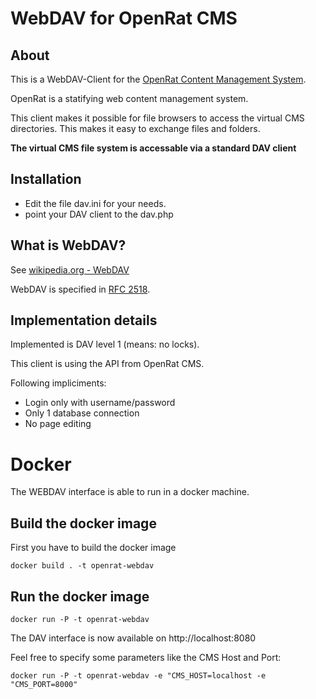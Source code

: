 
WebDAV for OpenRat CMS
===

About
---

This is a WebDAV-Client for the [OpenRat Content Management System](http://www.openrat.de).

OpenRat is a statifying web content management system.

This client makes it possible for file browsers to access the virtual CMS directories. This makes it easy to exchange files and folders. 
 
**The virtual CMS file system is accessable via a standard DAV client**

Installation
---
- Edit the file dav.ini for your needs.
- point your DAV client to the dav.php

What is WebDAV?
--- 
See [wikipedia.org - WebDAV](https://en.wikipedia.org/wiki/WebDAV)

WebDAV is specified in [RFC 2518](http://www.ietf.org/rfc/rfc2518.txt).

Implementation details
---
Implemented is DAV level 1 (means: no locks).

This client is using the API from OpenRat CMS.

Following impliciments:
- Login only with username/password
- Only 1 database connection
- No page editing

# Docker

The WEBDAV interface is able to run in a docker machine.

## Build the docker image

First you have to build the docker image

    docker build . -t openrat-webdav

## Run the docker image

    docker run -P -t openrat-webdav

The DAV interface is now available on http://localhost:8080

Feel free to specify some parameters like the CMS Host and Port:

    docker run -P -t openrat-webdav -e "CMS_HOST=localhost -e "CMS_PORT=8000"

